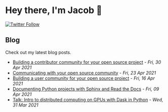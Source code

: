 # Hey there, I'm Jacob 👋
[![Twitter Follow](https://img.shields.io/twitter/follow/_jacobtomlinson?style=social)](https://twitter.com/_jacobtomlinson)

## Blog

Check out my latest blog posts.

- [Building a contributor community for your open source project](https://jacobtomlinson.dev/posts/2021/building-a-contributor-community-for-your-open-source-project/) - *Fri, 30 Apr 2021*
- [Communicating with your open source community](https://jacobtomlinson.dev/posts/2021/communicating-with-your-open-source-community/) - *Fri, 23 Apr 2021*
- [Building a user community for your open source project](https://jacobtomlinson.dev/posts/2021/building-a-user-community-for-your-open-source-project/) - *Fri, 16 Apr 2021*
- [Documenting Python projects with Sphinx and Read the Docs](https://jacobtomlinson.dev/posts/2021/documenting-python-projects-with-sphinx-and-read-the-docs/) - *Fri, 09 Apr 2021*
- [Talk: Intro to distributed computing on GPUs with Dask in Python](https://jacobtomlinson.dev/posts/2021/talk-intro-to-distributed-computing-on-gpus-with-dask-in-python/) - *Wed, 31 Mar 2021*

